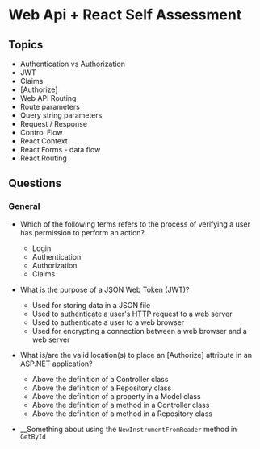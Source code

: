 # Web Api + React Self Assessment

## Topics

* Authentication vs Authorization
* JWT
* Claims
* [Authorize]
* Web API Routing
* Route parameters
* Query string parameters
* Request / Response
* Control Flow
* React Context
* React Forms - data flow
* React Routing

## Questions

### General

* Which of the following terms refers to the process of verifying a user has permission to perform an action?
  * Login
  * Authentication
  * Authorization
  * Claims

* What is the purpose of a JSON Web Token (JWT)?
  * Used for storing data in a JSON file
  * Used to authenticate a user's HTTP request to a web server
  * Used to authenticate a user to a web browser
  * Used for encrypting a connection between a web browser and a web server

* What is/are the valid location(s) to place an [Authorize] attribute in an ASP.NET application?
  * Above the definition of a Controller class
  * Above the definition of a Repository class
  * Above the definition of a property in a Model class
  * Above the definition of a method in a Controller class
  * Above the definition of a method in a Repository class

* __Something about using the `NewInstrumentFromReader` method in `GetById`